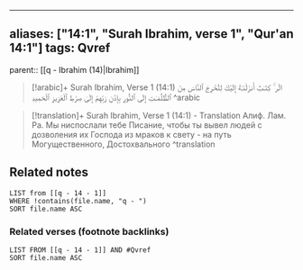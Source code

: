 
---
aliases: ["14:1", "Surah Ibrahim, verse 1", "Qur'an 14:1"]
tags: Qvref
---

parent:: [[q - Ibrahim (14)|Ibrahim]]

> [!arabic]+ Surah Ibrahim, Verse 1 (14:1)
> <span class="quran-arabic"> الٓر ۚ كِتَـٰبٌ أَنزَلْنَـٰهُ إِلَيْكَ لِتُخْرِجَ ٱلنَّاسَ مِنَ ٱلظُّلُمَـٰتِ إِلَى ٱلنُّورِ بِإِذْنِ رَبِّهِمْ إِلَىٰ صِرَٰطِ ٱلْعَزِيزِ ٱلْحَمِيدِ</span>
^arabic

> [!translation]+ Surah Ibrahim, Verse 1 (14:1) - Translation
> Алиф. Лам. Ра. Мы ниспослали тебе Писание, чтобы ты вывел людей с дозволения их Господа из мраков к свету - на путь Могущественного, Достохвального
^translation



## Related notes
```dataview
LIST from [[q - 14 - 1]]
WHERE !contains(file.name, "q - ")
SORT file.name ASC
```

### Related verses (footnote backlinks)
```dataview
LIST FROM [[q - 14 - 1]] AND #Qvref
SORT file.name ASC
```

